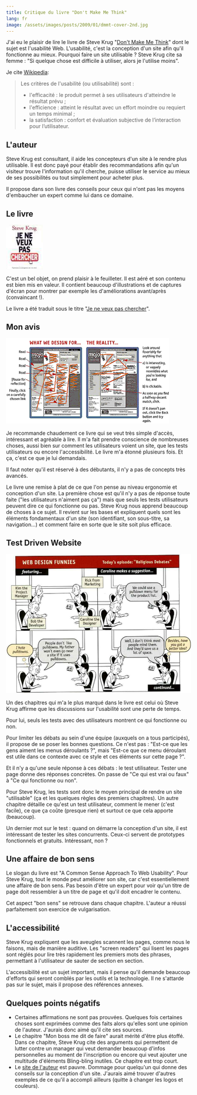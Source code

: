 ```yaml
---
title: Critique du livre "Don't Make Me Think"
lang: fr
image: /assets/images/posts/2009/01/dmmt-cover-2nd.jpg
---
```


J'ai eu le plaisir de lire le livre de Steve Krug "[Don't Make Me Think](http://sensible.com/buythebook.html)" dont le sujet est l'usabilité Web. L'usabilité, c'est la conception d'un site afin qu'il fonctionne au mieux. Pourquoi faire un site utilisable ? Steve Krug cite sa femme : "Si quelque chose est difficile à utiliser, alors je l'utilise moins".

Je cite [Wikipedia](http://fr.wikipedia.org/wiki/Utilisabilit%C3%A9):

> Les critères de l'usabilité (ou utilisabilité) sont :
>
> - l'efficacité : le produit permet à ses utilisateurs d'atteindre le résultat prévu ;
> - l'efficience : atteint le résultat avec un effort moindre ou requiert un temps minimal ;
> - la satisfaction : confort et évaluation subjective de l’interaction pour l’utilisateur.

## L'auteur

Steve Krug est consultant, il aide les concepteurs d'un site à le rendre plus utilisable. Il est donc payé pour établir des recommandations afin qu'un visiteur trouve l'information qu'il cherche, puisse utiliser le service au mieux de ses possibilités ou tout simplement pour acheter plus.

Il propose dans son livre des conseils pour ceux qui n'ont pas les moyens d'embaucher un expert comme lui dans ce domaine.

## Le livre

![Couverture Je Ne Veux Pas Chercher](/assets/images/posts/2009/01/dmmt-cover-fr-je-ne-veux-pas-chercher.jpg)

C'est un bel objet, on prend plaisir à le feuilleter. Il est aéré et son contenu est bien mis en valeur. Il contient beaucoup d'illustrations et de captures d'écran pour montrer par exemple les d'améliorations avant/après (convaincant !).

Le livre a été traduit sous le titre "[Je ne veux pas chercher](http://www.amazon.fr/veux-pas-chercher-navigation-internautes/dp/274402189X)".

## Mon avis

![](/assets/images/posts/2009/01/dmmt-usability-glance.png)

Je recommande chaudement ce livre qui se veut très simple d'accès, intéressant et agréable à lire. Il m'a fait prendre conscience de nombreuses choses, aussi bien sur comment les utilisateurs voient un site, que les tests utilisateurs ou encore l'accessibilité. Le livre m'a étonné plusieurs fois. Et ça, c'est ce que je lui demandais.

Il faut noter qu'il est réservé à des débutants, il n'y a pas de concepts très avancés.

Le livre une remise à plat de ce que l'on pense au niveau ergonomie et conception d'un site. La première chose est qu'il n'y a pas de réponse toute faite ("les utilisateurs n'aiment pas ça") mais que seuls les tests utilisateurs peuvent dire ce qui fonctionne ou pas. Steve Krug nous apprend beaucoup de choses à ce sujet. Il revient sur les bases et expliquent quels sont les éléments fondamentaux d'un site (son identifiant, son sous-titre, sa navigation...) et comment faire en sorte que le site soit plus efficace.

## Test Driven Website

![Web Design Funnies](/assets/images/posts/2009/01/dmmt-webdesignfunnies1.jpg)

Un des chapitres qui m'a le plus marqué dans le livre est celui où Steve Krug affirme que les discussions sur l'usabilité sont une perte de temps.

Pour lui, seuls les tests avec des utilisateurs montrent ce qui fonctionne ou non.

Pour limiter les débats au sein d'une équipe (auxquels on a tous participés), il propose de se poser les bonnes questions. Ce n'est pas : "Est-ce que les gens aiment les menus déroulants ?", mais "Est-ce que ce menu déroulant est utile dans ce contexte avec ce style et ces éléments sur cette page ?".

Et il n'y a qu'une seule réponse à ces débats : le test utilisateur.
Tester une page donne des réponses concrètes. On passe de "Ce qui est vrai ou faux" à "Ce qui fonctionne ou non".

Pour Steve Krug, les tests sont donc le moyen principal de rendre un site "utilisable" (ça et les quelques règles des premiers chapitres). Un autre chapitre détaille ce qu'est un test utilisateur, comment le mener (c'est facile), ce que ça coûte (presque rien) et surtout ce que cela apporte (beaucoup).

Un dernier mot sur le test : quand on démarre la conception d'un site, il est intéressant de tester les sites concurrents. Ceux-ci servent de prototypes fonctionnels et gratuits. Intéressant, non ?

## Une affaire de bon sens

Le slogan du livre est "A Common Sense Approach To Web Usability". Pour Steve Krug, tout le monde peut améliorer son site, car c'est essentiellement une affaire de bon sens. Pas besoin d'être un expert pour voir qu'un titre de page doit ressembler à un titre de page et qu'il doit encadrer le contenu.

Cet aspect "bon sens" se retrouve dans chaque chapitre. L'auteur a réussi parfaitement son exercice de vulgarisation.

## L'accessibilité

Steve Krug expliquent que les aveugles scannent les pages, comme nous le faisons, mais de manière auditive. Les "screen readers" qui lisent les pages sont réglés pour lire très rapidement les premiers mots des phrases, permettant à l'utilisateur de sauter de section en section.

L'accessibilité est un sujet important, mais il pense qu'il demande beaucoup d'efforts qui seront comblés par les outils et la technologie. Il ne s'attarde pas sur le sujet, mais il propose des références annexes.

## Quelques points négatifs

- Certaines affirmations ne sont pas prouvées. Quelques fois certaines choses sont exprimées comme des faits alors qu'elles sont une opinion de l'auteur. J'aurais donc aimé qu'il cite ses sources.
- Le chapitre "Mon boss me dit de faire" aurait mérité d'être plus étoffé. Dans ce chapitre, Steve Krug cite des arguments qui permettent de lutter contre un manager qui veut demander beaucoup d'infos personnelles au moment de l'inscription ou encore qui veut ajouter une multitude d'éléments Bling-bling inutiles. Ce chapitre est trop court.
- Le [site de l'auteur](http://sensible.com) est pauvre. Dommage pour quelqu'un qui donne des conseils sur la conception d'un site. J'aurais aimé trouver d'autres exemples de ce qu'il a accompli ailleurs (quitte à changer les logos et couleurs).
